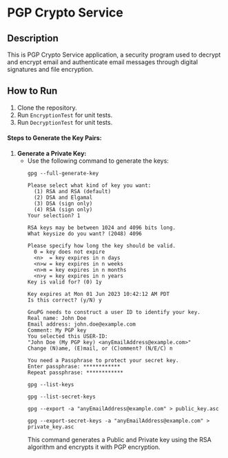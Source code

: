 # PGP Crypto Service

## Description
This is PGP Crypto Service application, a security program used to decrypt and encrypt email and 
authenticate email messages through digital signatures and file encryption.

## How to Run
1. Clone the repository.
2. Run `EncryptionTest` for unit tests.
3. Run `DecryptionTest` for unit tests.

#### Steps to Generate the Key Pairs:
1. **Generate a Private Key:**
    - Use the following command to generate the keys:
      ```
      gpg --full-generate-key
      
      Please select what kind of key you want:
        (1) RSA and RSA (default)
        (2) DSA and Elgamal
        (3) DSA (sign only)
        (4) RSA (sign only)
      Your selection? 1
      
      RSA keys may be between 1024 and 4096 bits long.
      What keysize do you want? (2048) 4096
      
      Please specify how long the key should be valid.
        0 = key does not expire
        <n>  = key expires in n days
        <n>w = key expires in n weeks
        <n>m = key expires in n months
        <n>y = key expires in n years
      Key is valid for? (0) 1y
      
      Key expires at Mon 01 Jun 2023 10:42:12 AM PDT
      Is this correct? (y/N) y
      
      GnuPG needs to construct a user ID to identify your key.
      Real name: John Doe
      Email address: john.doe@example.com
      Comment: My PGP key
      You selected this USER-ID:
      "John Doe (My PGP key) <anyEmailAddress@example.com>"
      Change (N)ame, (E)mail, or (C)omment? (N/E/C) n
      
      You need a Passphrase to protect your secret key.
      Enter passphrase: ************
      Repeat passphrase: ************
      
      gpg --list-keys
      
      gpg --list-secret-keys
      
      gpg --export -a "anyEmailAddress@example.com" > public_key.asc
      
      gpg --export-secret-keys -a "anyEmailAddress@example.com" > private_key.asc
      ```
      This command generates a Public and Private key using the RSA algorithm and encrypts it with PGP encryption.